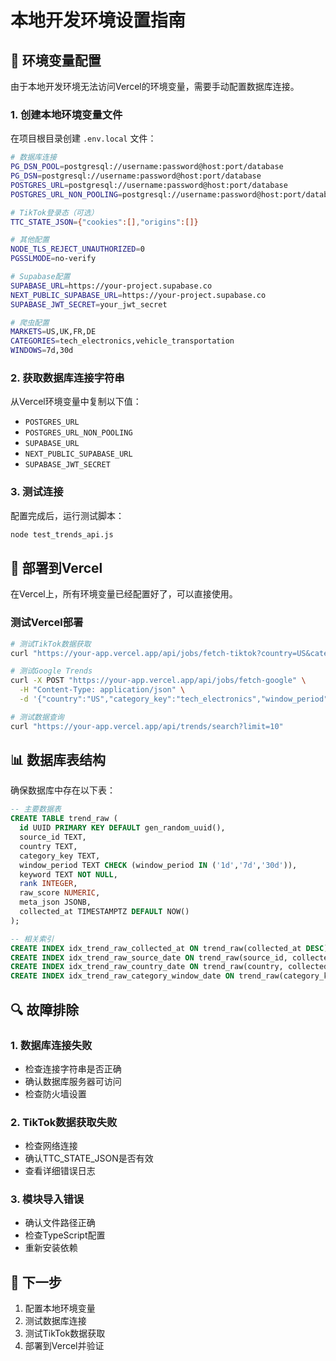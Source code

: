 # 本地开发环境设置指南

## 🔧 环境变量配置

由于本地开发环境无法访问Vercel的环境变量，需要手动配置数据库连接。

### 1. 创建本地环境变量文件

在项目根目录创建 `.env.local` 文件：

```bash
# 数据库连接
PG_DSN_POOL=postgresql://username:password@host:port/database
PG_DSN=postgresql://username:password@host:port/database
POSTGRES_URL=postgresql://username:password@host:port/database
POSTGRES_URL_NON_POOLING=postgresql://username:password@host:port/database

# TikTok登录态（可选）
TTC_STATE_JSON={"cookies":[],"origins":[]}

# 其他配置
NODE_TLS_REJECT_UNAUTHORIZED=0
PGSSLMODE=no-verify

# Supabase配置
SUPABASE_URL=https://your-project.supabase.co
NEXT_PUBLIC_SUPABASE_URL=https://your-project.supabase.co
SUPABASE_JWT_SECRET=your_jwt_secret

# 爬虫配置
MARKETS=US,UK,FR,DE
CATEGORIES=tech_electronics,vehicle_transportation
WINDOWS=7d,30d
```

### 2. 获取数据库连接字符串

从Vercel环境变量中复制以下值：
- `POSTGRES_URL`
- `POSTGRES_URL_NON_POOLING`
- `SUPABASE_URL`
- `NEXT_PUBLIC_SUPABASE_URL`
- `SUPABASE_JWT_SECRET`

### 3. 测试连接

配置完成后，运行测试脚本：

```bash
node test_trends_api.js
```

## 🚀 部署到Vercel

在Vercel上，所有环境变量已经配置好了，可以直接使用。

### 测试Vercel部署

```bash
# 测试TikTok数据获取
curl "https://your-app.vercel.app/api/jobs/fetch-tiktok?country=US&category_key=tech_electronics&window_period=7d"

# 测试Google Trends
curl -X POST "https://your-app.vercel.app/api/jobs/fetch-google" \
  -H "Content-Type: application/json" \
  -d '{"country":"US","category_key":"tech_electronics","window_period":"7d"}'

# 测试数据查询
curl "https://your-app.vercel.app/api/trends/search?limit=10"
```

## 📊 数据库表结构

确保数据库中存在以下表：

```sql
-- 主要数据表
CREATE TABLE trend_raw (
  id UUID PRIMARY KEY DEFAULT gen_random_uuid(),
  source_id TEXT,
  country TEXT,
  category_key TEXT,
  window_period TEXT CHECK (window_period IN ('1d','7d','30d')),
  keyword TEXT NOT NULL,
  rank INTEGER,
  raw_score NUMERIC,
  meta_json JSONB,
  collected_at TIMESTAMPTZ DEFAULT NOW()
);

-- 相关索引
CREATE INDEX idx_trend_raw_collected_at ON trend_raw(collected_at DESC);
CREATE INDEX idx_trend_raw_source_date ON trend_raw(source_id, collected_at DESC);
CREATE INDEX idx_trend_raw_country_date ON trend_raw(country, collected_at DESC);
CREATE INDEX idx_trend_raw_category_window_date ON trend_raw(category_key, window_period, collected_at DESC);
```

## 🔍 故障排除

### 1. 数据库连接失败
- 检查连接字符串是否正确
- 确认数据库服务器可访问
- 检查防火墙设置

### 2. TikTok数据获取失败
- 检查网络连接
- 确认TTC_STATE_JSON是否有效
- 查看详细错误日志

### 3. 模块导入错误
- 确认文件路径正确
- 检查TypeScript配置
- 重新安装依赖

## 📝 下一步

1. 配置本地环境变量
2. 测试数据库连接
3. 测试TikTok数据获取
4. 部署到Vercel并验证
